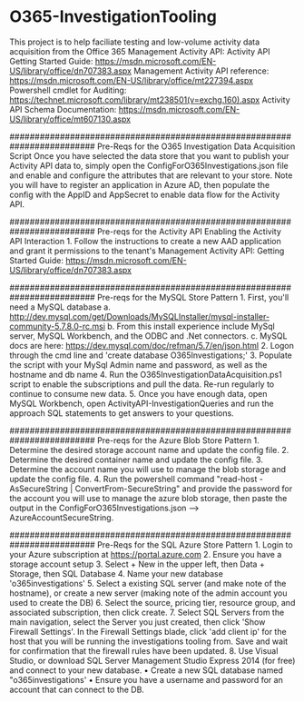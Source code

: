 # O365-InvestigationTooling
This project is to help faciliate testing and low-volume activity data acquisition from the Office 365 Management Activity API: 
Activity API Getting Started Guide: https://msdn.microsoft.com/EN-US/library/office/dn707383.aspx
Management Activity API reference: https://msdn.microsoft.com/EN-US/library/office/mt227394.aspx
Powershell cmdlet for Auditing: https://technet.microsoft.com/library/mt238501(v=exchg.160).aspx
Activity API Schema Documentation: https://msdn.microsoft.com/EN-US/library/office/mt607130.aspx

#########################################################################
Pre-Reqs for the O365 Investigation Data Acquisition Script
Once you have selected the data store that you want to publish your Activity API data to, simply open the ConfigForO365Investigations.json file and enable and configure the attributes that are relevant to your store. Note you will have to register an application in Azure AD, then populate the config with the AppID and AppSecret to enable data flow for the Activity API.

#########################################################################
Pre-reqs for the Activity API
Enabling the Activity API Interaction
	1. Follow the instructions to create a new AAD application and grant it permissions to the tenant's Management Activity API: Getting Started Guide: https://msdn.microsoft.com/EN-US/library/office/dn707383.aspx

#########################################################################
Pre-reqs for the MySQL Store Pattern
	1. First, you'll need a MySQL database
		a. http://dev.mysql.com/get/Downloads/MySQLInstaller/mysql-installer-community-5.7.8.0-rc.msi
		b. From this install experience include MySql server, MySQL Workbench, and the ODBC and .Net connectors.
		c. MySQL docs are here: https://dev.mysql.com/doc/refman/5.7/en/json.html
	2. Logon through the cmd line and 'create database O365Investigations;'
	3. Populate the script with your MySql Admin name and password, as well as the hostname and db name
	4. Run the O365InvestigationDataAcquisition.ps1 script to enable the subscriptions and pull the data. Re-run regularly to continue to consume new data.
	5. Once you have enough data, open MySQL Workbench, open ActivityAPI-InvestigationQueries and run the approach SQL statements to get answers to your questions.


#########################################################################
Pre-reqs for the Azure Blob Store Pattern
	1. Determine the desired storage account name and update the config file.
	2. Determine the desired container name and update the config file.
	3. Determine the account name you will  use to manage the blob storage and update the config file.
	4. Run the powershell command "read-host -AsSecureString | ConvertFrom-SecureString" and provide the password for the account you will use to manage the azure blob storage, then paste the output in the ConfigForO365Investigations.json --> AzureAccountSecureString.

#########################################################################
Pre-Reqs for the SQL Azure Store Pattern 
	1. Login to your Azure subscription at https://portal.azure.com
	2. Ensure you have a storage account setup
	3. Select + New in the upper left, then Data + Storage, then SQL Database
	4. Name your new database 'o365investigations'
	5. Select a existing SQL server (and make note of the hostname), or create a new server (making note of the admin account you used to create the DB)
	6. Select the source, pricing tier, resource group, and associated subscription, then click create.
	7. Select SQL Servers from the main navigation, select the Server you just created, then click 'Show Firewall Settings'. In the Firewall Settings blade, click 'add client ip' for the host that you will be running the investigations tooling from. Save and wait for confirmation that the firewall rules have been updated.
	8. Use Visual Studio, or download SQL Server Management Studio Express 2014 (for free) and connect to your new database.
	• Create a new SQL database named "o365investigations'
	• Ensure you have a username and password for an account that can connect to the DB.


